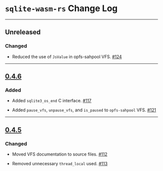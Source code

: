 # `sqlite-wasm-rs` Change Log
--------------------------------------------------------------------------------

## Unreleased

### Changed

* Reduced the use of `JsValue` in opfs-sahpool VFS.
  [#124](https://github.com/Spxg/sqlite-wasm-rs/pull/124)

--------------------------------------------------------------------------------

## [0.4.6](https://github.com/Spxg/sqlite-wasm-rs/compare/0.4.5...0.4.6)

### Added

* Added `sqlite3_os_end` C interface.
  [#117](https://github.com/Spxg/sqlite-wasm-rs/pull/117)

* Added `pause_vfs`, `unpause_vfs`, and `is_paused` to `opfs-sahpool` VFS.
  [#121](https://github.com/Spxg/sqlite-wasm-rs/pull/121)

--------------------------------------------------------------------------------

## [0.4.5](https://github.com/Spxg/sqlite-wasm-rs/compare/0.4.4...0.4.5)

### Changed

* Moved VFS documentation to source files.
  [#112](https://github.com/Spxg/sqlite-wasm-rs/pull/112)

* Removed unnecessary `thread_local` used.
  [#113](https://github.com/Spxg/sqlite-wasm-rs/pull/113)
